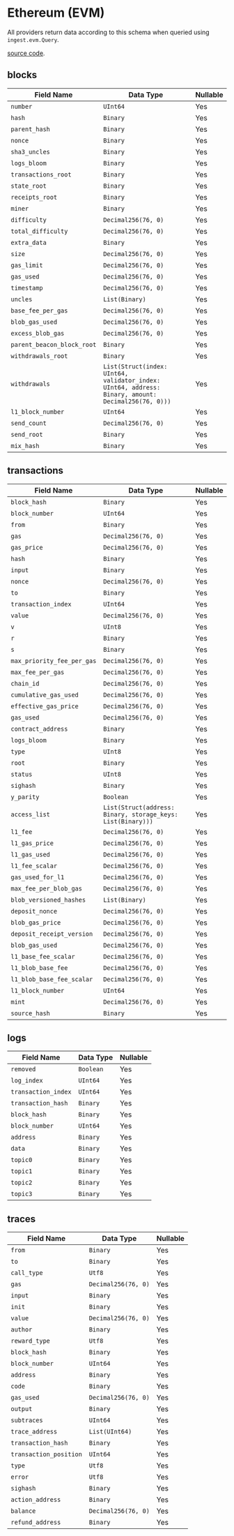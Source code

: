 # Ethereum (EVM)

All providers return data according to this schema when queried using `ingest.evm.Query`.

[source code](https://github.com/steelcake/cherry-core/blob/main/evm-schema/src/lib.rs).

## blocks

| Field Name                  | Data Type                          | Nullable |
|-----------------------------|------------------------------------|----------|
| `number`                    | `UInt64`                           | Yes      |
| `hash`                      | `Binary`                           | Yes      |
| `parent_hash`               | `Binary`                           | Yes      |
| `nonce`                     | `Binary`                           | Yes      |
| `sha3_uncles`               | `Binary`                           | Yes      |
| `logs_bloom`                | `Binary`                           | Yes      |
| `transactions_root`         | `Binary`                           | Yes      |
| `state_root`                | `Binary`                           | Yes      |
| `receipts_root`             | `Binary`                           | Yes      |
| `miner`                     | `Binary`                           | Yes      |
| `difficulty`                | `Decimal256(76, 0)`                | Yes      |
| `total_difficulty`          | `Decimal256(76, 0)`                | Yes      |
| `extra_data`                | `Binary`                           | Yes      |
| `size`                      | `Decimal256(76, 0)`                | Yes      |
| `gas_limit`                 | `Decimal256(76, 0)`                | Yes      |
| `gas_used`                  | `Decimal256(76, 0)`                | Yes      |
| `timestamp`                 | `Decimal256(76, 0)`                | Yes      |
| `uncles`                    | `List(Binary)`                     | Yes      |
| `base_fee_per_gas`          | `Decimal256(76, 0)`                | Yes      |
| `blob_gas_used`             | `Decimal256(76, 0)`                | Yes      |
| `excess_blob_gas`           | `Decimal256(76, 0)`                | Yes      |
| `parent_beacon_block_root`  | `Binary`                           | Yes      |
| `withdrawals_root`          | `Binary`                           | Yes      |
| `withdrawals`               | `List(Struct(index: UInt64, validator_index: UInt64, address: Binary, amount: Decimal256(76, 0)))` | Yes      |
| `l1_block_number`           | `UInt64`                           | Yes      |
| `send_count`                | `Decimal256(76, 0)`                | Yes      |
| `send_root`                 | `Binary`                           | Yes      |
| `mix_hash`                  | `Binary`                           | Yes      |

## transactions

| Field Name                  | Data Type                          | Nullable |
|-----------------------------|------------------------------------|----------|
| `block_hash`                | `Binary`                           | Yes      |
| `block_number`              | `UInt64`                           | Yes      |
| `from`                       | `Binary`                           | Yes      |
| `gas`                        | `Decimal256(76, 0)`                | Yes      |
| `gas_price`                 | `Decimal256(76, 0)`                | Yes      |
| `hash`                       | `Binary`                           | Yes      |
| `input`                      | `Binary`                           | Yes      |
| `nonce`                      | `Decimal256(76, 0)`                | Yes      |
| `to`                         | `Binary`                           | Yes      |
| `transaction_index`         | `UInt64`                           | Yes      |
| `value`                      | `Decimal256(76, 0)`                | Yes      |
| `v`                          | `UInt8`                            | Yes      |
| `r`                          | `Binary`                           | Yes      |
| `s`                          | `Binary`                           | Yes      |
| `max_priority_fee_per_gas`  | `Decimal256(76, 0)`                | Yes      |
| `max_fee_per_gas`           | `Decimal256(76, 0)`                | Yes      |
| `chain_id`                  | `Decimal256(76, 0)`                | Yes      |
| `cumulative_gas_used`       | `Decimal256(76, 0)`                | Yes      |
| `effective_gas_price`       | `Decimal256(76, 0)`                | Yes      |
| `gas_used`                  | `Decimal256(76, 0)`                | Yes      |
| `contract_address`          | `Binary`                           | Yes      |
| `logs_bloom`                | `Binary`                           | Yes      |
| `type`                       | `UInt8`                            | Yes      |
| `root`                       | `Binary`                           | Yes      |
| `status`                     | `UInt8`                            | Yes      |
| `sighash`                    | `Binary`                           | Yes      |
| `y_parity`                   | `Boolean`                          | Yes      |
| `access_list`               | `List(Struct(address: Binary, storage_keys: List(Binary)))` | Yes      |
| `l1_fee`                    | `Decimal256(76, 0)`                | Yes      |
| `l1_gas_price`              | `Decimal256(76, 0)`                | Yes      |
| `l1_gas_used`               | `Decimal256(76, 0)`                | Yes      |
| `l1_fee_scalar`             | `Decimal256(76, 0)`                | Yes      |
| `gas_used_for_l1`           | `Decimal256(76, 0)`                | Yes      |
| `max_fee_per_blob_gas`      | `Decimal256(76, 0)`                | Yes      |
| `blob_versioned_hashes`     | `List(Binary)`                     | Yes      |
| `deposit_nonce`             | `Decimal256(76, 0)`                | Yes      |
| `blob_gas_price`            | `Decimal256(76, 0)`                | Yes      |
| `deposit_receipt_version`   | `Decimal256(76, 0)`                | Yes      |
| `blob_gas_used`             | `Decimal256(76, 0)`                | Yes      |
| `l1_base_fee_scalar`        | `Decimal256(76, 0)`                | Yes      |
| `l1_blob_base_fee`          | `Decimal256(76, 0)`                | Yes      |
| `l1_blob_base_fee_scalar`   | `Decimal256(76, 0)`                | Yes      |
| `l1_block_number`           | `UInt64`                           | Yes      |
| `mint`                       | `Decimal256(76, 0)`                | Yes      |
| `source_hash`               | `Binary`                           | Yes      |

## logs

| Field Name                  | Data Type                          | Nullable |
|-----------------------------|------------------------------------|----------|
| `removed`                   | `Boolean`                          | Yes      |
| `log_index`                 | `UInt64`                           | Yes      |
| `transaction_index`         | `UInt64`                           | Yes      |
| `transaction_hash`          | `Binary`                           | Yes      |
| `block_hash`                | `Binary`                           | Yes      |
| `block_number`              | `UInt64`                           | Yes      |
| `address`                   | `Binary`                           | Yes      |
| `data`                       | `Binary`                           | Yes      |
| `topic0`                     | `Binary`                           | Yes      |
| `topic1`                     | `Binary`                           | Yes      |
| `topic2`                     | `Binary`                           | Yes      |
| `topic3`                     | `Binary`                           | Yes      |

## traces

| Field Name                  | Data Type                          | Nullable |
|-----------------------------|------------------------------------|----------|
| `from`                       | `Binary`                           | Yes      |
| `to`                         | `Binary`                           | Yes      |
| `call_type`                 | `Utf8`                             | Yes      |
| `gas`                        | `Decimal256(76, 0)`                | Yes      |
| `input`                      | `Binary`                           | Yes      |
| `init`                       | `Binary`                           | Yes      |
| `value`                      | `Decimal256(76, 0)`                | Yes      |
| `author`                     | `Binary`                           | Yes      |
| `reward_type`               | `Utf8`                             | Yes      |
| `block_hash`                | `Binary`                           | Yes      |
| `block_number`              | `UInt64`                           | Yes      |
| `address`                    | `Binary`                           | Yes      |
| `code`                       | `Binary`                           | Yes      |
| `gas_used`                   | `Decimal256(76, 0)`                | Yes      |
| `output`                     | `Binary`                           | Yes      |
| `subtraces`                  | `UInt64`                           | Yes      |
| `trace_address`             | `List(UInt64)`                     | Yes      |
| `transaction_hash`          | `Binary`                           | Yes      |
| `transaction_position`      | `UInt64`                           | Yes      |
| `type`                       | `Utf8`                             | Yes      |
| `error`                      | `Utf8`                             | Yes      |
| `sighash`                    | `Binary`                           | Yes      |
| `action_address`            | `Binary`                           | Yes      |
| `balance`                    | `Decimal256(76, 0)`                | Yes      |
| `refund_address`            | `Binary`                           | Yes      |

